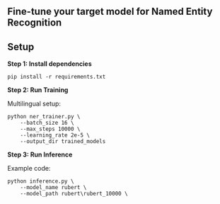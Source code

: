 ## Fine-tune your target model for Named Entity Recognition

## Setup

**Step $1$: Install dependencies**

```
pip install -r requirements.txt
```

**Step $2$: Run Training**

Multilingual setup:

```
python ner_trainer.py \
    --batch_size 16 \
    --max_steps 10000 \
    --learning_rate 2e-5 \
    --output_dir trained_models 
```
**Step $3$: Run Inference**

Example code:
``` 
python inference.py \
    --model_name rubert \
    --model_path rubert\rubert_10000 \
```
